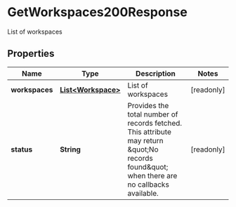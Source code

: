 

# GetWorkspaces200Response

List of workspaces

## Properties

| Name | Type | Description | Notes |
|------------ | ------------- | ------------- | -------------|
|**workspaces** | [**List&lt;Workspace&gt;**](Workspace.md) | List of workspaces |  [readonly] |
|**status** | **String** | Provides the total number of records fetched. This attribute may return \&quot;No records found\&quot; when there are no callbacks available. |  [readonly] |




